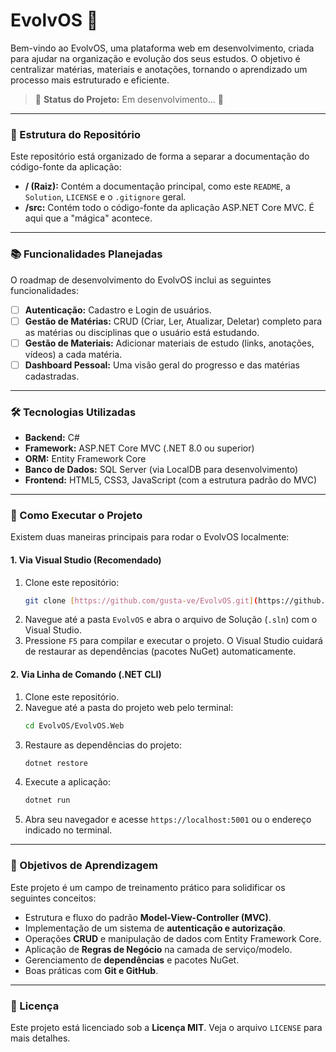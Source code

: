 # EvolvOS 🚀

Bem-vindo ao EvolvOS, uma plataforma web em desenvolvimento, criada para ajudar na organização e evolução dos seus estudos. O objetivo é centralizar matérias, materiais e anotações, tornando o aprendizado um processo mais estruturado e eficiente.

> 🚧 **Status do Projeto:** Em desenvolvimento... 🚧

---

### 📂 Estrutura do Repositório

Este repositório está organizado de forma a separar a documentação do código-fonte da aplicação:

-   **/ (Raiz):** Contém a documentação principal, como este `README`, a `Solution`, `LICENSE` e o `.gitignore` geral.
-   **/src:** Contém todo o código-fonte da aplicação ASP.NET Core MVC. É aqui que a "mágica" acontece.

---

### 📚 Funcionalidades Planejadas

O roadmap de desenvolvimento do EvolvOS inclui as seguintes funcionalidades:

-   [ ] **Autenticação:** Cadastro e Login de usuários.
-   [ ] **Gestão de Matérias:** CRUD (Criar, Ler, Atualizar, Deletar) completo para as matérias ou disciplinas que o usuário está estudando.
-   [ ] **Gestão de Materiais:** Adicionar materiais de estudo (links, anotações, vídeos) a cada matéria.
-   [ ] **Dashboard Pessoal:** Uma visão geral do progresso e das matérias cadastradas.

---

### 🛠️ Tecnologias Utilizadas

-   **Backend:** C#
-   **Framework:** ASP.NET Core MVC (.NET 8.0 ou superior)
-   **ORM:** Entity Framework Core
-   **Banco de Dados:** SQL Server (via LocalDB para desenvolvimento)
-   **Frontend:** HTML5, CSS3, JavaScript (com a estrutura padrão do MVC)

---

### 🏁 Como Executar o Projeto

Existem duas maneiras principais para rodar o EvolvOS localmente:

#### 1. Via Visual Studio (Recomendado)

1.  Clone este repositório:
    ```bash
    git clone [https://github.com/gusta-ve/EvolvOS.git](https://github.com/gusta-ve/EvolvOS.git)
    ```
2.  Navegue até a pasta `EvolvOS` e abra o arquivo de Solução (`.sln`) com o Visual Studio.
3.  Pressione `F5` para compilar e executar o projeto. O Visual Studio cuidará de restaurar as dependências (pacotes NuGet) automaticamente.

#### 2. Via Linha de Comando (.NET CLI)

1.  Clone este repositório.
2.  Navegue até a pasta do projeto web pelo terminal:
    ```bash
    cd EvolvOS/EvolvOS.Web
    ```
3.  Restaure as dependências do projeto:
    ```bash
    dotnet restore
    ```
4.  Execute a aplicação:
    ```bash
    dotnet run
    ```
5.  Abra seu navegador e acesse `https://localhost:5001` ou o endereço indicado no terminal.

---

### 🎯 Objetivos de Aprendizagem

Este projeto é um campo de treinamento prático para solidificar os seguintes conceitos:

-   Estrutura e fluxo do padrão **Model-View-Controller (MVC)**.
-   Implementação de um sistema de **autenticação e autorização**.
-   Operações **CRUD** e manipulação de dados com Entity Framework Core.
-   Aplicação de **Regras de Negócio** na camada de serviço/modelo.
-   Gerenciamento de **dependências** e pacotes NuGet.
-   Boas práticas com **Git e GitHub**.

---

### 📄 Licença

Este projeto está licenciado sob a **Licença MIT**. Veja o arquivo `LICENSE` para mais detalhes.
